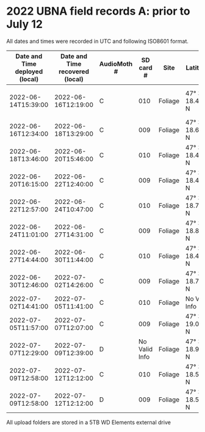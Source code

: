 # 2022 UBNA field records A: prior to July 12

All dates and times were recorded in UTC and following ISO8601 format.

Date and Time deployed (local) | Date and Time recovered (local) | AudioMoth # | SD card # | Site | Latitude | Longitude | Sampling rate (Hz) | Gain | Filter | Amplitude threshold | Battery start (V) | Battery end (V) | Deployer | Upload folder name | Notes
-----|-----|-----|-----|-----|-----|-----|-----|-----|-----|-----|-----|-----|-----|-----|-----
2022-06-14T15:39:00 | 2022-06-16T12:19:00 | C | 010 | Foliage | 47° 39' 18.450'' N | 122° 17' 27.048'' W | 250000 | Medium | None | None | (4.3) | (3.6) | AK | recover-20220616 | Ziploc Bag; Cloudy w/ rain
2022-06-16T12:34:00 | 2022-06-18T13:29:00 | C | 009 | Foliage | 47° 39' 18.642'' N | 122° 17' 27.108'' W | 250000 | Medium | None | None | (4.2) | (3.6) | AK | recover-20220618 | Ziploc Bag
2022-06-18T13:46:00 | 2022-06-20T15:46:00 | C | 010 | Foliage | 47° 39' 18.420'' N | 122° 17' 27.252'' W | 250000 | Medium | None | None | (4.2) | (3.9) | AK | recover-20220620 | Ziploc Bag
2022-06-20T16:15:00 | 2022-06-22T12:40:00 | C | 009 | Foliage | 47° 39' 18.420'' N | 122° 17' 27.252'' W | 250000 | Medium | None | None | (4.2) | (4.0) | AK | recover-20220622 | Ziploc Bag
2022-06-22T12:57:00 | 2022-06-24T10:47:00 | C | 010 | Foliage | 47° 39' 18.708'' N | 122° 17' 26.922'' W | 250000 | Medium | None | None | (4.2) | (3.9) | AK | recover-20220624 | Ziploc Bag
2022-06-24T11:01:00 | 2022-06-27T14:31:00 | C | 009 | Foliage | 47° 39' 18.852'' N | 122° 17' 26.532'' W | 250000 | Medium | None | None | (4.3) | (3.5) | AK | recover-20220627 | Ziploc Bag
2022-06-27T14:44:00 | 2022-06-30T11:44:00 | C | 010 | Foliage | 47° 39' 18.408'' N | 122° 17' 26.448'' W | 250000 | Medium | None | None | (4.3) | (3.8) | AK | recover-20220630 | Ziploc Bag
2022-06-30T12:46:00 | 2022-07-02T14:26:00 | C | 009 | Foliage | 47° 39' 18.750'' N | 122° 17' 26.802'' W | 250000 | Medium | None | None | (4.2) | (3.8) | AK | recover-20220702 | Ziploc Bag
2022-07-02T14:41:00 | 2022-07-05T11:41:00 | C | 010 | Foliage | No Valid Info | No Valid Info | 250000 | Medium | None | None | (4.2) | (3.8) | AK | recover-20220705 | Ziploc Bag
2022-07-05T11:57:00 | 2022-07-07T12:07:00 | C | 009 | Foliage | 47° 39' 19.080'' N | 122° 17' 26.370'' W | 250000 | Medium | None | None | (4.3) | (3.8) | AK | recover-20220707 | Ziploc Bag
2022-07-07T12:29:00 | 2022-07-09T12:39:00 | D | No Valid Info | Foliage | 47° 39' 18.900'' N | 122° 17' 26.418'' W | 250000 | Medium | None | None | (4.3) | No Valid Info | AK | recover-20220709 | AudioMoth Case
2022-07-09T12:58:00 | 2022-07-12T12:12:00 | C | 010 | Foliage | 47° 39' 18.558'' N | 122° 17' 26.718'' W | 250000 | Medium | None | None | (4.3) | No Valid Info | AK | recover-20220712 | AudioMoth Case
2022-07-09T12:58:00 | 2022-07-12T12:12:00 | D | 009 | Foliage | 47° 39' 18.558'' N | 122° 17' 26.718'' W | 250000 | Medium | None | None | (4.3) | No Valid Info | AK | recover-20220712 | AudioMoth Case

All upload folders are stored in a 5TB WD Elements external drive
